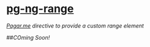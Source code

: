 # [pg-ng-range](http://pagarme.github.io/pg-ng-range/)
*[Pagar.me](http://pagar.me) directive to provide a custom range element*

##*COming Soon!*
